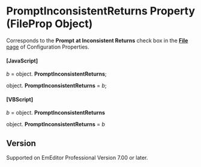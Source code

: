 # PromptInconsistentReturns Property (FileProp Object)

Corresponds to the **Prompt**
**at Inconsistent Returns** check box in the
[**File** page](../../dlg/properties/file/index) of Configuration Properties.

#### \[JavaScript\]

_b_ =
object. **PromptInconsistentReturns**;

object. **PromptInconsistentReturns** = _b_;

#### \[VBScript\]

_b_ =
object. **PromptInconsistentReturns**

object. **PromptInconsistentReturns** = _b_

## Version

Supported on EmEditor Professional Version 7.00 or later.